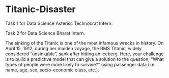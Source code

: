 # Titanic-Disaster


Task 1 for Data Science Asterisc Technocrat Intern.

Task 2 for Data Science Bharat Intern.



The sinking of the Titanic is one of the most infamous wrecks in history. On April 15, 1912, during her maiden voyage, the RMS Titanic, widely considered “unsinkable”, sank after hitting an iceberg. Here, your challenge is to build a predictive model that can give a solution to the question, “What types of people were more likely to survive?” using passenger data (i.e. name, age, sex, socio-economic class, etc.).
